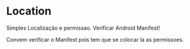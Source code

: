 # Location
Simples Localização e permissao. Verificar Android Manifest!

Convem verificar o Manifest pois tem que se colocar la as permissoes.

